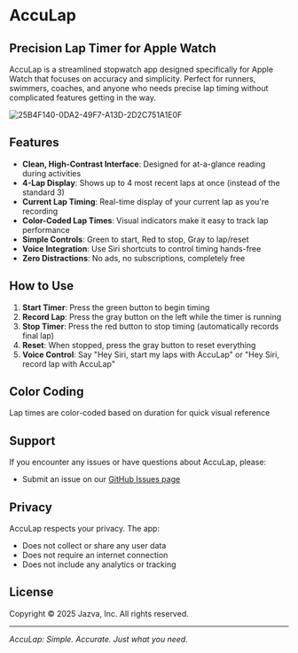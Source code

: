 # AccuLap

## Precision Lap Timer for Apple Watch

AccuLap is a streamlined stopwatch app designed specifically for Apple Watch that focuses on accuracy and simplicity. Perfect for runners, swimmers, coaches, and anyone who needs precise lap timing without complicated features getting in the way.

![25B4F140-0DA2-49F7-A13D-2D2C751A1E0F](https://github.com/user-attachments/assets/c8aa46d3-130c-4d0e-a2db-414e70769bd4)


## Features

- **Clean, High-Contrast Interface**: Designed for at-a-glance reading during activities
- **4-Lap Display**: Shows up to 4 most recent laps at once (instead of the standard 3)
- **Current Lap Timing**: Real-time display of your current lap as you're recording
- **Color-Coded Lap Times**: Visual indicators make it easy to track lap performance
- **Simple Controls**: Green to start, Red to stop, Gray to lap/reset
- **Voice Integration**: Use Siri shortcuts to control timing hands-free
- **Zero Distractions**: No ads, no subscriptions, completely free

## How to Use

1. **Start Timer**: Press the green button to begin timing
2. **Record Lap**: Press the gray button on the left while the timer is running
3. **Stop Timer**: Press the red button to stop timing (automatically records final lap)
4. **Reset**: When stopped, press the gray button to reset everything
5. **Voice Control**: Say "Hey Siri, start my laps with AccuLap" or "Hey Siri, record lap with AccuLap"

## Color Coding

Lap times are color-coded based on duration for quick visual reference


## Support

If you encounter any issues or have questions about AccuLap, please:

- Submit an issue on our [GitHub Issues page](https://github.com/jazva/acculap/issues)


## Privacy

AccuLap respects your privacy. The app:
- Does not collect or share any user data
- Does not require an internet connection
- Does not include any analytics or tracking

## License

Copyright © 2025 Jazva, Inc. All rights reserved.

---

*AccuLap: Simple. Accurate. Just what you need.*
